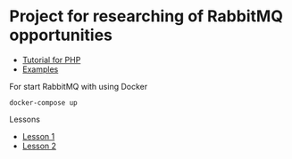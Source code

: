 Project for researching of RabbitMQ opportunities
==================================== 

* [Tutorial for PHP](http://www.rabbitmq.com/tutorials/tutorial-one-php.html)
* [Examples](https://github.com/rabbitmq/rabbitmq-tutorials/tree/master/php)


For start RabbitMQ with using Docker

``
 docker-compose up
``

Lessons
* [Lesson 1](http://www.rabbitmq.com/tutorials/tutorial-one-php.html)
* [Lesson 2](http://www.rabbitmq.com/tutorials/tutorial-two-php.html)